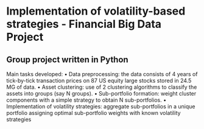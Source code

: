 # Implementation of volatility-based strategies - Financial Big Data Project
## Group project written in Python 
Main tasks developed: 
•	Data preprocessing: the data consists of 4 years of tick-by-tick transaction prices on 87 US equity large stocks stored in 24.5 MG of data.
•	Asset clustering: use of 2 clustering algorithms to classify the assets into groups (say N groups).
•	Sub-portfolio formation: weight cluster components with a simple strategy to obtain N sub-portfolios. 
•	Implementation of volatility strategies: aggregate sub-portfolios in a unique portfolio assigning optimal sub-portfolio weights with known volatility strategies

